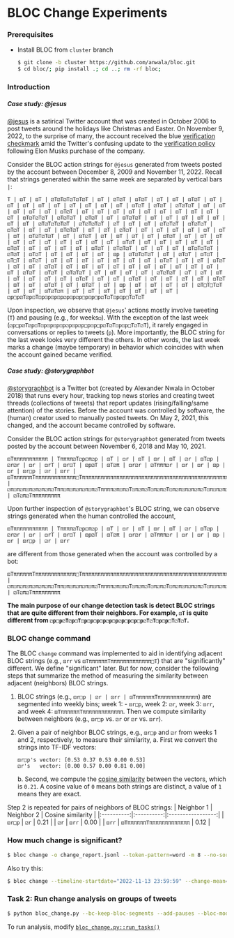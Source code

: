 # BLOC Change Experiments
### Prerequisites

* Install BLOC from `cluster` branch
  ```bash
  $ git clone -b cluster https://github.com/anwala/bloc.git
  $ cd bloc/; pip install .; cd ..; rm -rf bloc;
  ```

### Introduction

##### Case study: @jesus
[@jesus](https://twitter.com/jesus) is a satirical Twitter account that was created in October 2006 to post tweets around the holidays like Christmas and Easter. On November 9, 2022, to the surprise of many, the account received the blue [verification checkmark](https://twitter.com/jesus/status/1590405986925543424) amid the Twitter's confusing update to the [verification policy](https://www.businessinsider.com/im-verified-jesus-christ-on-twitter-blue-thanks-elon-musk-2022-11) following Elon Musks purchase of the company.

Consider the BLOC action strings for `@jesus` generated from tweets posted by the account between December 8, 2009 and November 11, 2022. Recall that strings generated within the same week are separated by vertical bars `|`:
```
T | ⚃T | ⚄T | ⚂T⚂T⚁T⚁T⚁T⚂T | ⚃T | ⚂T⚂T | ⚃T⚂T | ⚂T | ⚃T | ⚃T⚂T | ⚃T | ⚃T | ⚃T | ⚃T | ⚃T | ⚂T | ⚃T | ⚃T | ⚃T | ⚃T⚁T | ⚂T⚂T | ⚂T⚂T⚁T | ⚄T | ⚃T | ⚃T | ⚃T | ⚃T | ⚃T⚂T | ⚃T | ⚃T | ⚃T | ⚃T | ⚃T | ⚃T | ⚃T | ⚄T | ⚃T | ⚂T | ⚃T⚁T⚁T⚁T | ⚁T⚁T⚂T | ⚂T⚂T | ⚄T | ⚄T⚂T⚂T | ⚃T | ⚃T | ⚄T | ⚃T | ⚃T | ⚄T | ⚄T | ⚂T⚂T⚁T⚁T⚂T | ⚂T⚂T⚁T⚁T | ⚂T | ⚃T | ⚄T | ⚂T⚁T⚂T | ⚃T⚂T⚁T | ⚃T⚁T | ⚄T | ⚃T | ⚄T⚂T⚂T | ⚄T | ⚂T | ⚂T⚁T | ⚂T | ⚃T | ⚃T | ⚃T | ⚃T | ⚃T | ⚃T | ⚃T⚂T⚁T⚂T | ⚃T | ⚄T⚂T | ⚂T | ⚄T | ⚂T | ⚃T | ⚃T⚁T | ⚃T | ⚃T | ⚃T | ⚃T | ⚃T | ⚃T | ⚂T | ⚃T | ⚂T | ⚃T | ⚄T⚂T | ⚄T | ⚄T | ⚄T | ⚄T | ⚄T | ⚃T⚂T | ⚄T | ⚄T | ⚄T | ⚄T | ⚃T⚂T | ⚂T⚁T⚂T | ⚃T | ⚃T | ⚃T | ⚄T⚁T⚁T⚂T | ⚂T⚂T | ⚃T⚁T | ⚃T | ⚃T | ⚃T | ⚃T | ⚄p | ⚂T⚂T⚁T⚂T | ⚃T | ⚂T⚁T | ⚃T⚀T | ⚃T□T | ⚄T⚁T | ⚃T | ⚃T | ⚂T | ⚃T | ⚄T | ⚃T | ⚃T | ⚃T⚂T | ⚃T | ⚂T | ⚃T⚂T | ⚂T | ⚄T | ⚂T⚁T | ⚂T | ⚄T | ⚃T | ⚁T | ⚄T | ⚃T | ⚃T | ⚃T | ⚂T | ⚃T | ⚄T | ⚂T⚂T | ⚃T⚁T | ⚂T⚂T⚂T | ⚂T | ⚃T | ⚃T | ⚂T | ⚂T⚁T⚂T | ⚂T | ⚂T | ⚄T | ⚃T | ⚃T | ⚂T | ⚃T | ⚃T⚁T | ⚃T | ⚃T | ⚃T⚂T | ⚂T | ⚄T | ⚂T | ⚃T | ⚃T⚂T | ⚄T | ⚃T | ⚃T⚁T | ⚂T | ⚄T⚂T | ⚃T | ⚃p | ⚃T | ⚃T | ⚃T | ⚃T | ⚂T□T□T⚁T | ⚃T | ⚄T | ⚄T⚂T⚁π | ⚃T | ⚃T | ⚄T | ⚃T | ⚃T | ⚄T | ⚄T | ⚁p□p⚂T⚂p⚀T⚀p⚀p⚀p⚀p⚁p⚀p⚁p□p⚀p□p⚁T⚁T⚀p⚀p□T⚁T⚁T
```
Upon inspection, we observe that `@jesus`' actions mostly involve tweeting (`T`) and pausing (e.g., for weeks`⚃`). With the exception of the last week (`⚁p□p⚂T⚂p⚀T⚀p⚀p⚀p⚀p⚁p⚀p⚁p□p⚀p□p⚁T⚁T⚀p⚀p□T⚁T⚁T`), it rarely engaged in conversations or replies to tweets (`p`). More importantly, the BLOC string for the last week looks very different the others. In other words, the last week marks a change (maybe temporary) in behavior which coincides with when the account gained became verified.

##### Case study: @storygraphbot

[@storygraphbot](https://twitter.com/storygraphbot) is a Twitter bot (created by Alexander Nwala in October 2018) that runs every hour, tracking top news stories and creating tweet threads (collections of tweets) that report updates (rising/falling/same attention) of the stories. Before the account was controlled by software, the (human) creator used to manually posted tweets. On May 2, 2021, this changed, and the account became controlled by software.

Consider the BLOC action strings for `@storygraphbot` generated from tweets posted by the account between November 6, 2018 and May 10, 2021.
```
⚄Tπππππππππππ | Tππππ⚂T⚁p⚀π⚁p | ⚄T | ⚃r | ⚄T | ⚄r | ⚄T | ⚂r | ⚄T⚁p | ⚂r⚂r | ⚃r | ⚃rT | ⚄r⚀T | ⚄p⚂T | ⚄T⚂π | ⚃r⚂r | ⚂Tπππ⚁r | ⚃r | ⚃r | ⚄p | ⚃r | ⚄r□p | ⚂r | ⚄rr | ⚄TππππππTπππππππππππππ□TππππππππππππππππππππππππππππππππππππππππππππππππππππππππππTππππππππ⚁TπππππππππππππππππππππππππππππππππTTπππππππππππ⚁T | ⚁π⚀π⚁π⚀π⚁π⚁π⚁π⚁Tππ⚀π⚀π⚁π⚁π⚀π⚁Tππππ⚁π⚀π⚁T⚀π⚁π⚁T⚀π⚁π⚁T⚀π⚁π⚀π⚁π⚁π⚁T⚀π⚀π⚁π⚀π⚁π⚁π⚀Tπ⚀π⚁π⚂T⚁π⚀π⚁π⚂T⚁π⚀π⚁π⚁π | ⚁T⚁π⚁Tπππππππππ
```
Upon further inspection of `@storygraphbot`'s BLOC string, we can observe strings generated when the human controlled the account,
```
⚄Tπππππππππππ | Tππππ⚂T⚁p⚀π⚁p | ⚄T | ⚃r | ⚄T | ⚄r | ⚄T | ⚂r | ⚄T⚁p | ⚂r⚂r | ⚃r | ⚃rT | ⚄r⚀T | ⚄p⚂T | ⚄T⚂π | ⚃r⚂r | ⚂Tπππ⚁r | ⚃r | ⚃r | ⚄p | ⚃r | ⚄r□p | ⚂r | ⚄rr 
```
are different from those generated when the account was controlled by a bot:
```
⚄TππππππTπππππππππππππ□TππππππππππππππππππππππππππππππππππππππππππππππππππππππππππTππππππππ⚁TπππππππππππππππππππππππππππππππππTTπππππππππππ⚁T | ⚁π⚀π⚁π⚀π⚁π⚁π⚁π⚁Tππ⚀π⚀π⚁π⚁π⚀π⚁Tππππ⚁π⚀π⚁T⚀π⚁π⚁T⚀π⚁π⚁T⚀π⚁π⚀π⚁π⚁π⚁T⚀π⚀π⚁π⚀π⚁π⚁π⚀Tπ⚀π⚁π⚂T⚁π⚀π⚁π⚂T⚁π⚀π⚁π⚁π | ⚁T⚁π⚁Tπππππππππ
```

**The main purpose of our change detection task is detect BLOC strings that are quite different from their neighbors. For example, `⚄T` is quite different from `⚁p□p⚂T⚂p⚀T⚀p⚀p⚀p⚀p⚁p⚀p⚁p□p⚀p□p⚁T⚁T⚀p⚀p□T⚁T⚁T`.**

### BLOC change command

The BLOC `change` command was implemented to aid in identifying adjacent BLOC strings (e.g., `⚄rr` vs `⚄TππππππTπππππππππππππ□T`) that are "significantly" different. We define "significant" later. But for now, consider the following steps that summarize the method of measuring the similarity between adjacent (neighbors) BLOC strings.

1. BLOC strings (e.g., `⚄r□p | ⚂r | ⚄rr | ⚄TππππππTπππππππππππππ`) are segmented into weekly bins; week 1: - `⚄r□p`, week 2: `⚂r`, week 3: `⚄rr`, and week 4: `⚄TππππππTπππππππππππππ`. Then we compute similarity between neighbors (e.g., `⚄r□p` vs. `⚂r` or `⚂r` vs. `⚄rr`).

2. Given a pair of neighbor BLOC strings, e.g., `⚄r□p` and `⚂r` from weeks 1 and 2, respectively, to measure their similarity, 
    a. First we convert the strings into TF-IDF vectors:
    ```
    ⚄r□p's vector: [0.53 0.37 0.53 0.00 0.53]
    ⚂r's   vector: [0.00 0.57 0.00 0.81 0.00]
    ```
    b. Second, we compute the [cosine similarity](https://en.wikipedia.org/wiki/Cosine_similarity) between the vectors, which is `0.21`. A cosine value of `0` means both strings are distinct, a value of `1` means they are exact.

Step 2 is repeated for pairs of neighbors of BLOC strings:
| Neighbor 1 | Neighbor 2 | Cosine similarity |
|:----------:|:----------:|:-----------------:|
| `⚄r□p`     |     `⚂r`   |         0.21      |
| `⚂r`       |     `⚄rr`  |         0.00      |
| `⚄rr`      |     `⚄TππππππTπππππππππππππ`   |         0.12      |

### How much change is significant?

```bash
$ bloc change -o change_report.jsonl --token-pattern=word -m 8 --no-sort-action-words --bloc-alphabets action --bearer-token="$BEARER_TOKEN" OSoMe_IU acnwala
```

Also try this:
```bash
$ bloc change --timeline-startdate="2022-11-13 23:59:59" --change-mean=0.7 --change-stddev=0.3 --token-pattern=word -m 8 --no-sort-action-words --bloc-alphabets action --bearer-token="$BEARER_TOKEN" jesus
```

### Task 2: Run change analysis on groups of tweets

```bash
$ python bloc_change.py --bc-keep-bloc-segments --add-pauses --bloc-model=word --tweets-path=../datasets --task evaluate rtbust
```

To run analysis, modify [`bloc_change.py::run_tasks()`](https://github.com/anwala/bloc-change-experiments/blob/a22bd453563db0fa37b755f31b4e4aaeee0a87f0/scripts/bloc_change.py#L167)